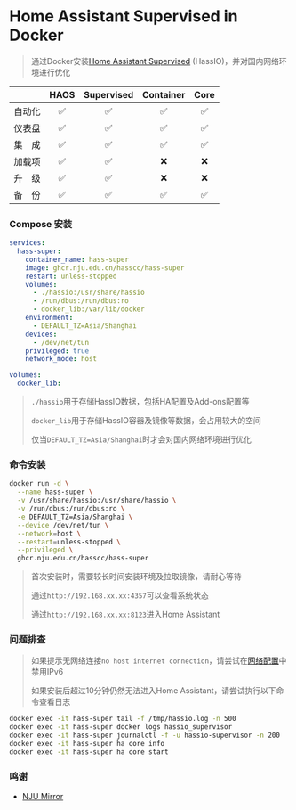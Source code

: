 # Home Assistant Supervised in Docker

> 通过Docker安装[Home Assistant Supervised](https://github.com/home-assistant/supervised-installer) (HassIO)，并对国内网络环境进行优化

| 　　　 | HAOS | Supervised | Container | Core |
|:-----:|:----:|:----------:|:---------:|:----:|
| 自动化 |  ✅  |     ✅     |     ✅    |  ✅  |
| 仪表盘 |  ✅  |     ✅     |     ✅    |  ✅  |
| 集　成 |  ✅  |     ✅     |     ✅    |  ✅  |
| 加载项 |  ✅  |     ✅     |     ❌    |  ❌  |
| 升　级 |  ✅  |     ✅     |     ❌    |  ❌  |
| 备　份 |  ✅  |     ✅     |     ✅    |  ✅  |


### Compose 安装

```yaml
services:
  hass-super:
    container_name: hass-super
    image: ghcr.nju.edu.cn/hasscc/hass-super
    restart: unless-stopped
    volumes:
      - ./hassio:/usr/share/hassio
      - /run/dbus:/run/dbus:ro
      - docker_lib:/var/lib/docker
    environment:
      - DEFAULT_TZ=Asia/Shanghai
    devices:
      - /dev/net/tun
    privileged: true
    network_mode: host

volumes:
  docker_lib:
```

> `./hassio`用于存储HassIO数据，包括HA配置及Add-ons配置等
> 
> `docker_lib`用于存储HassIO容器及镜像等数据，会占用较大的空间
> 
> 仅当`DEFAULT_TZ=Asia/Shanghai`时才会对国内网络环境进行优化


### 命令安装

```bash
docker run -d \
  --name hass-super \
  -v /usr/share/hassio:/usr/share/hassio \
  -v /run/dbus:/run/dbus:ro \
  -e DEFAULT_TZ=Asia/Shanghai \
  --device /dev/net/tun \
  --network=host \
  --restart=unless-stopped \
  --privileged \
  ghcr.nju.edu.cn/hasscc/hass-super
```

> 首次安装时，需要较长时间安装环境及拉取镜像，请耐心等待
> 
> 通过`http://192.168.xx.xx:4357`可以查看系统状态
> 
> 通过`http://192.168.xx.xx:8123`进入Home Assistant


### 问题排查

> 如果提示无网络连接`no host internet connection`，请尝试在[网络配置](https://my.home-assistant.io/redirect/network/)中禁用IPv6
> 
> 如果安装后超过10分钟仍然无法进入Home Assistant，请尝试执行以下命令查看日志

```bash
docker exec -it hass-super tail -f /tmp/hassio.log -n 500
docker exec -it hass-super docker logs hassio_supervisor
docker exec -it hass-super journalctl -f -u hassio-supervisor -n 200
docker exec -it hass-super ha core info
docker exec -it hass-super ha core start
```


### 鸣谢
- [NJU Mirror](https://doc.nju.edu.cn/books/e1654/page/ghcr)
